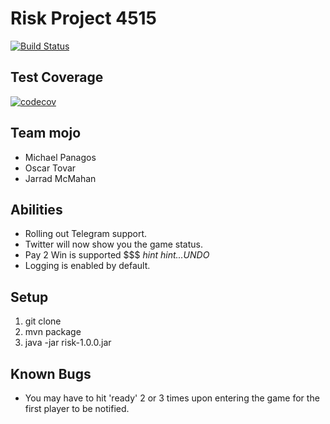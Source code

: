 # Risk Project 4515 
[![Build Status](https://travis-ci.com/mikePanagos/risky.svg?branch=master)](https://travis-ci.com/mikePanagos/risky)
## Test Coverage
[![codecov](https://codecov.io/gh/mikePanagos/risky/branch/master/graph/badge.svg)](https://codecov.io/gh/mikePanagos/risky)
## Team mojo
* Michael Panagos
* Oscar Tovar
* Jarrad McMahan

## Abilities
* Rolling out Telegram support.
* Twitter will now show you the game status.
* Pay 2 Win is supported $$$ _hint hint...UNDO_ 
* Logging is enabled by default.

## Setup
1. git clone
2. mvn package
3. java -jar risk-1.0.0.jar

## Known Bugs
* You may have to hit 'ready' 2 or 3 times upon entering the game for the first player to be notified.
